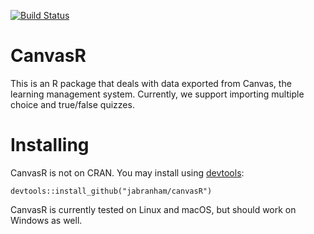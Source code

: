[![Build Status](https://travis-ci.org/jabranham/canvasR.svg?branch=master)](https://travis-ci.org/jabranham/canvasR)

# CanvasR

This is an R package that deals with data exported from Canvas, the learning management system. Currently, we support importing multiple choice and true/false quizzes.

# Installing 

CanvasR is not on CRAN. You may install using [devtools](https://cran.r-project.org/web/packages/devtools/index.html):

    devtools::install_github("jabranham/canvasR")

CanvasR is currently tested on Linux and macOS, but should work on Windows as well.
